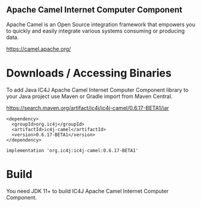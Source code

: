 ## Apache Camel Internet Computer Component

Apache Camel is an Open Source integration framework that empowers you to quickly and easily integrate various systems consuming or producing data.

<a href="https://camel.apache.org/">
https://camel.apache.org/
</a>



# Downloads / Accessing Binaries

To add Java IC4J Apache Camel Internet Computer Component library to your Java project use Maven or Gradle import from Maven Central.

<a href="https://search.maven.org/artifact/ic4j/ic4j-camel/0.6.17-BETA1/jar">
https://search.maven.org/artifact/ic4j/ic4j-camel/0.6.17-BETA1/jar
</a>

```
<dependency>
  <groupId>org.ic4j</groupId>
  <artifactId>ic4j-camel</artifactId>
  <version>0.6.17-BETA1</version>
</dependency>
```

```
implementation 'org.ic4j:ic4j-camel:0.6.17-BETA1'
```


# Build

You need JDK 11+ to build IC4J Apache Camel Internet Computer Component.

